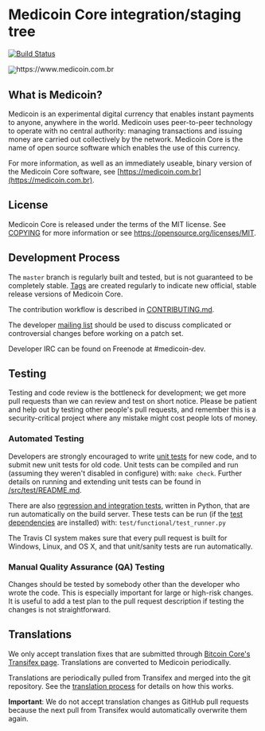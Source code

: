 Medicoin Core integration/staging tree
=====================================

[![Build Status](https://travis-ci.org/medicoin-project/medicoin.svg?branch=master)](https://travis-ci.org/medicoin-project/medicoin)

<div><img style="vertical-align:middle" src="https://image.ibb.co/cnmuKS/about.png"><span style="">https://www.medicoin.com.br</span></div>

What is Medicoin?
----------------

Medicoin is an experimental digital currency that enables instant payments to
anyone, anywhere in the world. Medicoin uses peer-to-peer technology to operate
with no central authority: managing transactions and issuing money are carried
out collectively by the network. Medicoin Core is the name of open source
software which enables the use of this currency.

For more information, as well as an immediately useable, binary version of
the Medicoin Core software, see [https://medicoin.com.br](https://medicoin.com.br).

License
-------

Medicoin Core is released under the terms of the MIT license. See [COPYING](COPYING) for more
information or see https://opensource.org/licenses/MIT.

Development Process
-------------------

The `master` branch is regularly built and tested, but is not guaranteed to be
completely stable. [Tags](https://github.com/medicoin-project/medicoin/tags) are created
regularly to indicate new official, stable release versions of Medicoin Core.

The contribution workflow is described in [CONTRIBUTING.md](CONTRIBUTING.md).

The developer [mailing list](https://groups.google.com/forum/#!forum/medicoin-dev)
should be used to discuss complicated or controversial changes before working
on a patch set.

Developer IRC can be found on Freenode at #medicoin-dev.

Testing
-------

Testing and code review is the bottleneck for development; we get more pull
requests than we can review and test on short notice. Please be patient and help out by testing
other people's pull requests, and remember this is a security-critical project where any mistake might cost people
lots of money.

### Automated Testing

Developers are strongly encouraged to write [unit tests](src/test/README.md) for new code, and to
submit new unit tests for old code. Unit tests can be compiled and run
(assuming they weren't disabled in configure) with: `make check`. Further details on running
and extending unit tests can be found in [/src/test/README.md](/src/test/README.md).

There are also [regression and integration tests](/test), written
in Python, that are run automatically on the build server.
These tests can be run (if the [test dependencies](/test) are installed) with: `test/functional/test_runner.py`

The Travis CI system makes sure that every pull request is built for Windows, Linux, and OS X, and that unit/sanity tests are run automatically.

### Manual Quality Assurance (QA) Testing

Changes should be tested by somebody other than the developer who wrote the
code. This is especially important for large or high-risk changes. It is useful
to add a test plan to the pull request description if testing the changes is
not straightforward.

Translations
------------

We only accept translation fixes that are submitted through [Bitcoin Core's Transifex page](https://www.transifex.com/projects/p/bitcoin/).
Translations are converted to Medicoin periodically.

Translations are periodically pulled from Transifex and merged into the git repository. See the
[translation process](doc/translation_process.md) for details on how this works.

**Important**: We do not accept translation changes as GitHub pull requests because the next
pull from Transifex would automatically overwrite them again.
